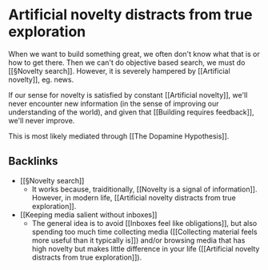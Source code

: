 # Artificial novelty distracts from true exploration
When we want to build something great, we often don't know what that is or how to get there. Then we can't do objective based search, we must do [[§Novelty search]]. However, it is severely hampered by [[Artificial novelty]], eg. news.

If our sense for novelty is satisfied by constant [[Artificial novelty]], we'll never encounter new information (in the sense of improving our understanding of the world), and given that [[Building requires feedback]], we'll never improve.

This is most likely mediated through [[The Dopamine Hypothesis]].

## Backlinks
* [[§Novelty search]]
	* It works because, traiditionally, [[Novelty is a signal of information]]. However, in modern life, [[Artificial novelty distracts from true exploration]].
* [[Keeping media salient without inboxes]]
	* The general idea is to avoid [[Inboxes feel like obligations]], but also spending too much time collecting media ([[Collecting material feels more useful than it typically is]]) and/or browsing media that has high novelty but makes little difference in your life ([[Artificial novelty distracts from true exploration]]).

<!-- #Life -->

<!-- {BearID:EF7C738F-3051-4269-BDA9-9EBD72B15B7B-15756-0000130331F24B2F} -->
